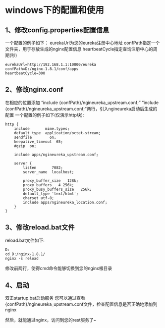 # windows下的配置和使用

## 1、修改config.properties配置信息
一个配置的例子如下：
eurekaUrl为您的eureka注册中心地址
confPath指定一个文件夹，用于存放生成的nginx配置信息
heartbeatCycle指定查询注册中心的周期(秒)
```
eurekaUrl=http://192.168.1.1:10000/eureka
confPath=D:/nginx-1.8.1/conf/apps
heartbeatCycle=300
```

## 2、修改nginx.conf
在相应的位置添加 “include {confPath}/ngineureka_upstream.conf;” “include {confPath}/ngineureka_upstream.conf;”两行，引入ngineureka启动后生成的配置
一个配置的例子如下(仅演示http块):

```
http {
    include       mime.types;
    default_type  application/octet-stream;
    sendfile        on;
    keepalive_timeout  65;
    #gzip  on;
    
    include apps/ngineureka_upstream.conf;
    
    server {
        listen       7082;
        server_name  localhost;
		
	    proxy_buffer_size   128k;
	    proxy_buffers   4 256k;
	    proxy_busy_buffers_size   256k;
	    default_type 'text/html';
	    charset utf-8;
	    include apps/ngineureka_location.conf;
    }
}
```

## 3、修改reload.bat文件
reload.bat文件如下:
```
D:
cd D:/nginx-1.8.1/
nginx -s reload
```
修改前两行，使得cmd命令能够切换到您的nginx根目录

## 4、启动
双击startup.bat启动服务
您可以通过查看{confPath}/ngineureka_upstream.conf文件，检查配置信息是否正确地添加到nginx

然后，就能通过nginx，访问到您的rest服务了~